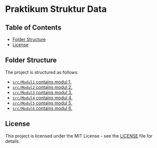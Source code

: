 # Praktikum Struktur Data

## Table of Contents

-   [Folder Structure](#folder-structure)
-   [License](#license)

## Folder Structure

The project is structured as follows:

-   [`src/Modul1` contains modul 1.](https://github.com/xyzuan/PraktikumStrukturData/tree/main/src/Modul1)
-   [`src/Modul2` contains modul 2.](https://github.com/xyzuan/PraktikumStrukturData/tree/main/src/Modul2)
-   [`src/Modul3` contains modul 3.](https://github.com/xyzuan/PraktikumStrukturData/tree/main/src/Modul3)
-   [`src/Modul4` contains modul 4.](https://github.com/xyzuan/PraktikumStrukturData/tree/main/src/Modul4)
-   [`src/Modul5` contains modul 5.](https://github.com/xyzuan/PraktikumStrukturData/tree/main/src/Modul5)
-   [`src/Modul6` contains modul 6.](https://github.com/xyzuan/PraktikumStrukturData/tree/main/src/Modul6)

## License

This project is licensed under the MIT License - see the [LICENSE](https://github.com/xyzuan/PraktikumPBO2022/blob/main/LICENSE) file for details.
